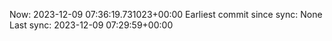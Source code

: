 Now: 2023-12-09 07:36:19.731023+00:00 Earliest commit since sync: None Last sync: 2023-12-09 07:29:59+00:00
